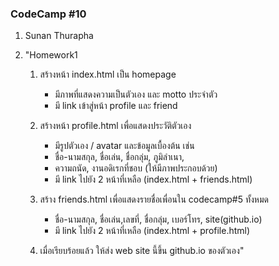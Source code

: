 ### CodeCamp #10
1. Sunan Thurapha

2. "Homework1

   1. สร้างหน้า index.html เป็น homepage 
      - มีภาพที่แสดงความเป็นตัวเอง และ motto ประจำตัว
      - มี link เข้าสู่หน้า profile และ friend 

   2. สร้างหน้า profile.html เพื่อแสดงประวัติตัวเอง 
      - มีรูปตัวเอง / avatar และข้อมูลเบื้องต้น เช่น
      - ชื่อ-นามสกุล,​ ชื่อเล่น, ชื่อกลุ่ม,​ ภูมิลำเนา, 
      - ความถนัด, งานอดิเรกที่ชอบ (ให้มีภาพประกอบด้วย)
      - มี link ไปยัง 2 หน้าที่เหลือ (index.html + friends.html)

   3. สร้าง friends.html เพื่อแสดงรายชื่อเพื่อนใน codecamp#5 ทั้งหมด
      - ชื่อ-นามสกุล,​ ชื่อเล่น,เลขที่, ชื่อกลุ่ม,​ เบอร์โทร, site(github.io) 
      - มี link ไปยัง 2 หน้าที่เหลือ (index.html + profile.html)

   4. เมื่อเรียบร้อยแล้ว ให้ส่ง web site นี้ขึ้น github.io ของตัวเอง"